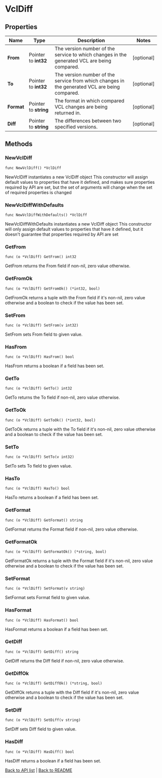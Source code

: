 # VclDiff

## Properties

Name | Type | Description | Notes
------------ | ------------- | ------------- | -------------
**From** | Pointer to **int32** | The version number of the service to which changes in the generated VCL are being compared. | [optional] 
**To** | Pointer to **int32** | The version number of the service from which changes in the generated VCL are being compared. | [optional] 
**Format** | Pointer to **string** | The format in which compared VCL changes are being returned in. | [optional] 
**Diff** | Pointer to **string** | The differences between two specified versions. | [optional] 

## Methods

### NewVclDiff

`func NewVclDiff() *VclDiff`

NewVclDiff instantiates a new VclDiff object
This constructor will assign default values to properties that have it defined,
and makes sure properties required by API are set, but the set of arguments
will change when the set of required properties is changed

### NewVclDiffWithDefaults

`func NewVclDiffWithDefaults() *VclDiff`

NewVclDiffWithDefaults instantiates a new VclDiff object
This constructor will only assign default values to properties that have it defined,
but it doesn't guarantee that properties required by API are set

### GetFrom

`func (o *VclDiff) GetFrom() int32`

GetFrom returns the From field if non-nil, zero value otherwise.

### GetFromOk

`func (o *VclDiff) GetFromOk() (*int32, bool)`

GetFromOk returns a tuple with the From field if it's non-nil, zero value otherwise
and a boolean to check if the value has been set.

### SetFrom

`func (o *VclDiff) SetFrom(v int32)`

SetFrom sets From field to given value.

### HasFrom

`func (o *VclDiff) HasFrom() bool`

HasFrom returns a boolean if a field has been set.

### GetTo

`func (o *VclDiff) GetTo() int32`

GetTo returns the To field if non-nil, zero value otherwise.

### GetToOk

`func (o *VclDiff) GetToOk() (*int32, bool)`

GetToOk returns a tuple with the To field if it's non-nil, zero value otherwise
and a boolean to check if the value has been set.

### SetTo

`func (o *VclDiff) SetTo(v int32)`

SetTo sets To field to given value.

### HasTo

`func (o *VclDiff) HasTo() bool`

HasTo returns a boolean if a field has been set.

### GetFormat

`func (o *VclDiff) GetFormat() string`

GetFormat returns the Format field if non-nil, zero value otherwise.

### GetFormatOk

`func (o *VclDiff) GetFormatOk() (*string, bool)`

GetFormatOk returns a tuple with the Format field if it's non-nil, zero value otherwise
and a boolean to check if the value has been set.

### SetFormat

`func (o *VclDiff) SetFormat(v string)`

SetFormat sets Format field to given value.

### HasFormat

`func (o *VclDiff) HasFormat() bool`

HasFormat returns a boolean if a field has been set.

### GetDiff

`func (o *VclDiff) GetDiff() string`

GetDiff returns the Diff field if non-nil, zero value otherwise.

### GetDiffOk

`func (o *VclDiff) GetDiffOk() (*string, bool)`

GetDiffOk returns a tuple with the Diff field if it's non-nil, zero value otherwise
and a boolean to check if the value has been set.

### SetDiff

`func (o *VclDiff) SetDiff(v string)`

SetDiff sets Diff field to given value.

### HasDiff

`func (o *VclDiff) HasDiff() bool`

HasDiff returns a boolean if a field has been set.


[Back to API list](../README.md#documentation-for-api-endpoints) | [Back to README](../README.md)


